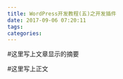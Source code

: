 ```yaml
---
title: WordPress开发教程(五)之开发插件
date: 2017-09-06 07:20:11
tags:
categories:
---
```

#这里写上文章显示的摘要

<!-- more -->

#这里写上正文
